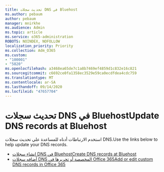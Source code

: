 ```yaml
---
title: تحديث سجلات DNS في Bluehost
ms.author: pebaum
author: pebaum
manager: mnirkhe
ms.audience: Admin
ms.topic: article
ms.service: o365-administration
ROBOTS: NOINDEX, NOFOLLOW
localization_priority: Priority
ms.collection: Adm_O365
ms.custom:
- "100001"
- "5820"
ms.openlocfilehash: a3468ea65de7c1a8b7469ef4859d1c832e16c821
ms.sourcegitcommit: c6692ce0fa1358ec3529e59ca0ecdfdea4cdc759
ms.translationtype: MT
ms.contentlocale: ar-SA
ms.lasthandoff: 09/14/2020
ms.locfileid: "47657704"
---
```

# <a name="update-dns-records-at-bluehost"></a><span data-ttu-id="95b3a-102">تحديث سجلات DNS في Bluehost</span><span class="sxs-lookup"><span data-stu-id="95b3a-102">Update DNS records at Bluehost</span></span>

<span data-ttu-id="95b3a-103">استخدم الارتباطات أدناه للمساعدة علي تحديث سجلات DNS.</span><span class="sxs-lookup"><span data-stu-id="95b3a-103">Use the links below to help update your DNS records.</span></span>

- [<span data-ttu-id="95b3a-104">إنشاء سجلات DNS في Bluehost</span><span class="sxs-lookup"><span data-stu-id="95b3a-104">Create DNS records at Bluehost</span></span>](https://docs.microsoft.com/microsoft-365/admin/dns/create-dns-records-at-bluehost?view=o365-worldwide)
- [<span data-ttu-id="95b3a-105">أضافه سجلات DNS المخصصة أو تحريرها في Office 365</span><span class="sxs-lookup"><span data-stu-id="95b3a-105">Add or edit custom DNS records in Office 365</span></span>](https://docs.microsoft.com/microsoft-365/admin/setup/add-domain#add-or-edit-custom-dns-records)